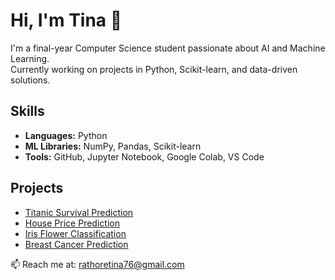 # Hi, I'm Tina 👋
I'm a final-year Computer Science student passionate about AI and Machine Learning.  
Currently working on projects in Python, Scikit-learn, and data-driven solutions.

## Skills
- **Languages:** Python
- **ML Libraries:** NumPy, Pandas, Scikit-learn
- **Tools:** GitHub, Jupyter Notebook, Google Colab, VS Code

## Projects
- [Titanic Survival Prediction](titanic_survival_prediction.ipynb)
- [House Price Prediction](link-to-repo)
- [Iris Flower Classification](link-to-repo)
- [Breast Cancer Prediction](link-to-repo)

📫 Reach me at: rathoretina76@gmail.com
